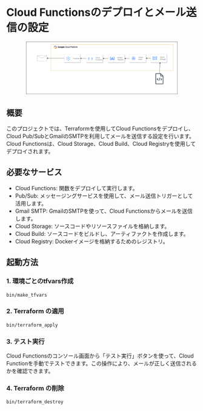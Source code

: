 # Cloud Functionsのデプロイとメール送信の設定

<p align="center">
  <img src="sources/gcp.png" alt="animated" width="400">
</p>


## 概要

このプロジェクトでは、Terraformを使用してCloud Functionsをデプロイし、Cloud Pub/SubとGmailのSMTPを利用してメールを送信する設定を行います。Cloud Functionsは、Cloud Storage、Cloud Build、Cloud Registryを使用してデプロイされます。

## 必要なサービス
+ Cloud Functions: 関数をデプロイして実行します。
+ Pub/Sub: メッセージングサービスを使用して、メール送信トリガーとして活用します。
+ Gmail SMTP: GmailのSMTPを使って、Cloud Functionsからメールを送信します。
+ Cloud Storage: ソースコードやリソースファイルを格納します。
+ Cloud Build: ソースコードをビルドし、アーティファクトを作成します。
+ Cloud Registry: Dockerイメージを格納するためのレジストリ。

## 起動方法

### 1. 環境ごとのtfvars作成

```
bin/make_tfvars
```

### 2. Terraform の適用

```
bin/terraform_apply
```

### 3. テスト実行
Cloud Functionsのコンソール画面から「テスト実行」ボタンを使って、Cloud Functionを手動でテストできます。この操作により、メールが正しく送信されるかを確認できます。

### 4. Terraform の削除

```
bin/terraform_destroy
```

